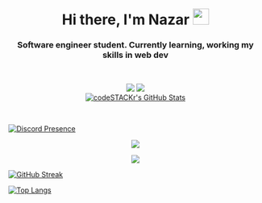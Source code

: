 <h1 align="center">Hi there, I'm Nazar
<img src="https://github.com/blackcater/blackcater/raw/main/images/Hi.gif" height="32"/></h1>
<h3 align="center">Software engineer student. Currently learning, working my skills in web dev</h3>

<br>
<!-- -------------------- -->
<p align="center" dir="auto">
 <a href="https://discordapp.com/users/404990802801065985/" rel="nofollow"><img src="https://camo.githubusercontent.com/c7592ee3a35c673d74160c91bf81a212cb080070a46f5d04843055e9470c4e0a/68747470733a2f2f696d672e736869656c64732e696f2f62616467652f2d446973636f72642d79656c6c6f773f7374796c653d666c6174266c6f676f3d446973636f7264266c6f676f436f6c6f723d7768697465" data-canonical-src="https://img.shields.io/badge/-Discord-purple?style=flat&amp;logo=Discord&amp;logoColor=white" style="max-width: 100%;"></a>
 <a href="https://t.me/kolomiiets0" rel=""><img src="https://camo.githubusercontent.com/73613deaec0c4de9ecbeb263474e0b47d59e2b0113092255a9770b16f7d3cac7/68747470733a2f2f696d672e736869656c64732e696f2f62616467652f2d54656c656772616d2d79656c6c6f773f7374796c653d666c6174266c6f676f3d54656c656772616d266c6f676f436f6c6f723d7768697465" data-canonical-src="https://img.shields.io/badge/-Telegram-purple?style=flat&amp;logo=Telegram&amp;logoColor=white" style="max-width: 100%;"></a>
 <br>
 <a target="_blank" rel="noopener noreferrer nofollow" href="https://camo.githubusercontent.com/a6464c5303d4e134ffca9984fda78ffbbb6ecb6fcf1ab8fd8b634e8050e6875d/68747470733a2f2f6b6f6d617265762e636f6d2f67687076632f3f757365726e616d653d796f75722d6769746875622d50696c6c6f77506f776126636f6c6f723d6f72616e6765"><img alt="codeSTACKr's GitHub Stats" src="https://camo.githubusercontent.com/a6464c5303d4e134ffca9984fda78ffbbb6ecb6fcf1ab8fd8b634e8050e6875d/68747470733a2f2f6b6f6d617265762e636f6d2f67687076632f3f757365726e616d653d796f75722d6769746875622d50696c6c6f77506f776126636f6c6f723d6f72616e6765" data-canonical-src="https://komarev.com/ghpvc/?username=your-github-e6lipse&amp;color=blueviolet" style="max-width: 100%;"></a>
</p>

<br>

[![Discord Presence](https://lanyard.cnrad.dev/api/404990802801065985)](https://discord.com/users/404990802801065985)


<div align="center" dir="auto">
  <p dir="auto">
    <a href="https://github.com/anuraghazra/github-readme-stats">
      <img src="https://camo.githubusercontent.com/c90f3005751c9fe51eee07a502ebc34fa6e0220d8927fbe7d70fe22d349fe8b4/68747470733a2f2f6769746875622d726561646d652d73746174732e76657263656c2e6170702f6170693f757365726e616d653d50696c6c6f77506f7761267468656d653d6769746875625f6461726b" data-canonical-src="https://github-readme-stats.vercel.app/api?username=e6lipse&amp;theme=github_dark" style="max-width: 100%;">
    </a>
  </p>
  <p dir="auto">
    <a href="https://github.com/anuraghazra/github-readme-stats">
      <img src="https://camo.githubusercontent.com/1e3f39e06bc8672cc269e4d902d68e5f7875aa31123771692aac3530e5b42762/68747470733a2f2f6769746875622d726561646d652d73746174732e76657263656c2e6170702f6170692f746f702d6c616e67732f3f757365726e616d653d50696c6c6f77506f7761266c61796f75743d636f6d70616374267468656d653d6769746875625f6461726b" data-canonical-src="https://github-readme-stats.vercel.app/api/top-langs/?username=e6lipse&amp;layout=compact&amp;theme=github_dark" style="max-width: 100%;">
    </a>
  </p>
</div>

[![GitHub Streak](https://streak-stats.demolab.com?user=e6lipse&theme=tokyonight&border_radius=10&date_format=M%20j%5B%2C%20Y%5D)](https://git.io/streak-stats)


[![Top Langs](https://github-readme-stats.vercel.app/api/top-langs/?username=e6lipse&layout=compact&theme=tokyonight)](https://github.com/anuraghazra/github-readme-stats)
